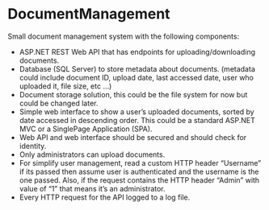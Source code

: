 # DocumentManagement

Small document management system with the following components:

  - ASP.NET REST Web API that has endpoints for uploading/downloading documents.
  - Database (SQL Server) to store metadata about documents. (metadata could
include document ID, upload date, last accessed date, user who uploaded it, file
size, etc …)
  - Document storage solution, this could be the file system for now but could be
changed later.
  - Simple web interface to show a user’s uploaded documents, sorted by date
accessed in descending order. This could be a standard ASP.NET MVC or a SinglePage Application (SPA).
  - Web API and web interface should be secured and should check for identity.
  - Only administrators can upload documents.
  - For simplify user management, read a custom HTTP header “Username” if its passed
then assume user is authenticated and the username is the one passed. Also, if the
request contains the HTTP header “Admin” with value of “1” that means it’s an
administrator.
  - Every HTTP request for the API logged to a log file.
